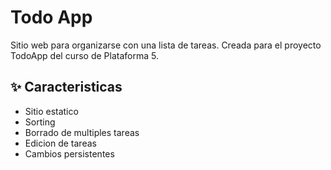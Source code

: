 # Todo App

Sitio web para organizarse con una lista de tareas.
Creada para el proyecto TodoApp del curso de Plataforma 5.

## ✨ Caracteristicas

- Sitio estatico
- Sorting
- Borrado de multiples tareas
- Edicion de tareas
- Cambios persistentes
